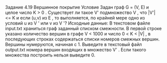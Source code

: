 Задание 4.19
Вершинное покрытие
Условие
Задан граф G = (V, E) и целое число K > 0 . Существует ли такое V' подмножество V , что
|V'| <= K и если (u,v) из E , то выполняется, по крайней мере одно из условий u из V ' или
v из V '?
Исходные данные:
В текстовом файле input.txt храниться граф заданный списком смежности. В первой строке
указано количество вершин в графе V < 1000 и число 0 < K < |V| , в последующих
строках содержаться списки номеров смежных вершин. Вершины нумеруются, начиная с 1.
Выведите в текстовый файл output.txt номера вершин входящих в множество V' . Если
такого множества построить нельзя выведите 0.

